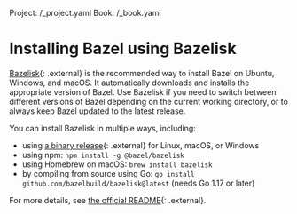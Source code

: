 Project: /_project.yaml
Book: /_book.yaml

# Installing Bazel using Bazelisk

[Bazelisk](https://github.com/bazelbuild/bazelisk){: .external} is the
recommended way to install Bazel on Ubuntu, Windows, and macOS. It automatically
downloads and installs the appropriate version of Bazel. Use Bazelisk if you
need to switch between different versions of Bazel depending on the current
working directory, or to always keep Bazel updated to the latest release.

You can install Bazelisk in multiple ways, including:

* using [a binary release](https://github.com/bazelbuild/bazelisk/releases){: .external}
  for Linux, macOS, or Windows
* using npm: `npm install -g @bazel/bazelisk`
* using Homebrew on macOS: `brew install bazelisk`
* by compiling from source using Go: `go install github.com/bazelbuild/bazelisk@latest` (needs Go 1.17 or later)

For more details, see
[the official README](https://github.com/bazelbuild/bazelisk/blob/master/README.md){: .external}.
